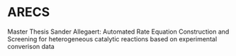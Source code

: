 # ARECS
Master Thesis Sander Allegaert: Automated Rate Equation Construction and Screening for heterogeneous catalytic reactions based on experimental converison data
